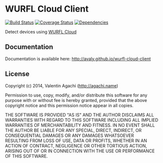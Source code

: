 # WURFL Cloud Client

[![Build Status](https://travis-ci.org/avaly/wurfl-cloud-client.svg?branch=master)](https://travis-ci.org/avaly/wurfl-cloud-client)
[![Coverage Status](https://coveralls.io/repos/avaly/wurfl-cloud-client/badge.png)](https://coveralls.io/r/avaly/wurfl-cloud-client)
[![Dependencies](https://david-dm.org/avaly/wurfl-cloud-client.png)](https://david-dm.org/avaly/wurfl-cloud-client)

Detect devices using [WURFL Cloud](http://www.scientiamobile.com/cloud)

## Documentation

Documentation is available here: http://avaly.github.io/wurfl-cloud-client

## License

Copyright (c) 2014, Valentin Agachi (http://agachi.name)

Permission to use, copy, modify, and/or distribute this software for any purpose with or without fee is hereby granted, provided that the above copyright notice and this permission notice appear in all copies.

THE SOFTWARE IS PROVIDED "AS IS" AND THE AUTHOR DISCLAIMS ALL WARRANTIES WITH REGARD TO THIS SOFTWARE INCLUDING ALL IMPLIED WARRANTIES OF MERCHANTABILITY AND FITNESS. IN NO EVENT SHALL THE AUTHOR BE LIABLE FOR ANY SPECIAL, DIRECT, INDIRECT, OR CONSEQUENTIAL DAMAGES OR ANY DAMAGES WHATSOEVER RESULTING FROM LOSS OF USE, DATA OR PROFITS, WHETHER IN AN ACTION OF CONTRACT, NEGLIGENCE OR OTHER TORTIOUS ACTION, ARISING OUT OF OR IN CONNECTION WITH THE USE OR PERFORMANCE OF THIS SOFTWARE.
